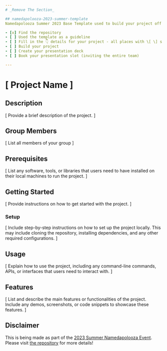 ```yaml
---
# _Remove The Section_

## namedapolooza-2023-summer-template
Namedapolooza Summer 2023 Base Template used to build your project off of.

- [x] Find the repository
- [ ] Used the template as a guideline
- [ ] Fill in the 👇 details for your project - all places with \[ \] statements
- [ ] Build your project
- [ ] Create your presentation deck
- [ ] Book your presentation slot (inviting the entire team)

---
```


# \[ Project Name \]

## Description
\[ Provide a brief description of the project. \]

## Group Members
\[ List all members of your group \]

## Prerequisites
\[ List any software, tools, or libraries that users need to have installed on their local machines to run the project. \]

## Getting Started
\[ Provide instructions on how to get started with the project. \]

### Setup
\[ Include step-by-step instructions on how to set up the project locally. This may include cloning the repository, installing dependencies, and any other required configurations. \]

## Usage
\[ Explain how to use the project, including any command-line commands, APIs, or interfaces that users need to interact with. \]

## Features
\[ List and describe the main features or functionalities of the project. Include any demos, screenshots, or code snippets to showcase these features. \]

## Disclaimer
This is being made as part of the [2023 Summer Namedapolooza Event](https://namedapolooza.ca/events/2023-summer/).  Please visit [the repository](https://github.com/Seanland/namedapolooza) for more details!